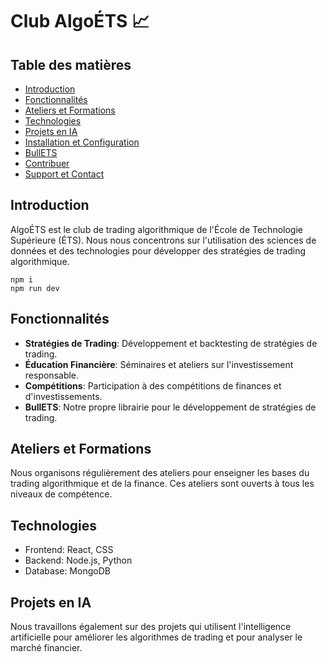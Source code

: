 # Club AlgoÉTS 📈

## Table des matières

- [Introduction](#introduction)
- [Fonctionnalités](#fonctionnalités)
- [Ateliers et Formations](#ateliers-et-formations)
- [Technologies](#technologies)
- [Projets en IA](#projets-en-ia)
- [Installation et Configuration](#installation-et-configuration)
- [BullETS](#bullets)
- [Contribuer](#contribuer)
- [Support et Contact](#support-et-contact)

## Introduction

AlgoÉTS est le club de trading algorithmique de l'École de Technologie Supérieure (ÉTS). Nous nous concentrons sur l'utilisation des sciences de données et des technologies pour développer des stratégies de trading algorithmique.

```
npm i
npm run dev
```


## Fonctionnalités

- **Stratégies de Trading**: Développement et backtesting de stratégies de trading.
- **Éducation Financière**: Séminaires et ateliers sur l'investissement responsable.
- **Compétitions**: Participation à des compétitions de finances et d'investissements.
- **BullETS**: Notre propre librairie pour le développement de stratégies de trading.

## Ateliers et Formations

Nous organisons régulièrement des ateliers pour enseigner les bases du trading algorithmique et de la finance. Ces ateliers sont ouverts à tous les niveaux de compétence.

## Technologies

- Frontend: React, CSS
- Backend: Node.js, Python
- Database: MongoDB

## Projets en IA

Nous travaillons également sur des projets qui utilisent l'intelligence artificielle pour améliorer les algorithmes de trading et pour analyser le marché financier.

